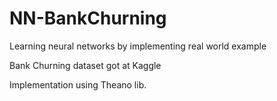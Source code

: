# NN-BankChurning
Learning neural networks by implementing real world example

Bank Churning dataset got at Kaggle

Implementation using Theano lib.
